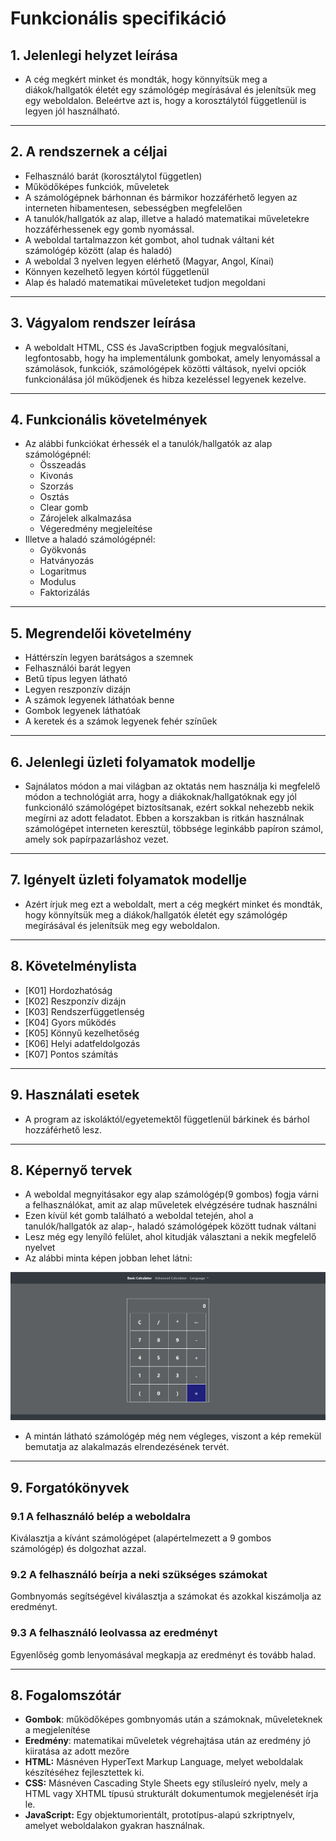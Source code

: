 # Funkcionális specifikáció

## 1. Jelenlegi helyzet leírása
* A cég megkért minket és mondták, hogy könnyítsük meg a diákok/hallgatók életét egy számológép megírásával és jelenítsük meg egy weboldalon. Beleértve azt is, hogy a korosztálytól függetlenül is legyen jól használható.
---
## 2. A rendszernek a céljai
* Felhasználó barát (korosztálytol független)
* Működőképes funkciók, műveletek
* A számológépnek bárhonnan és bármikor hozzáférhető legyen az interneten hibamentesen, sebességben megfelelően
* A tanulók/hallgatók az alap, illetve a haladó matematikai műveletekre hozzáférhessenek egy gomb nyomással.
* A weboldal tartalmazzon két gombot, ahol tudnak váltani két számológép között (alap és haladó)
* A weboldal 3 nyelven legyen elérhető (Magyar, Angol, Kínai)
* Könnyen kezelhető legyen kórtól függetlenül
* Alap és haladó matematikai műveleteket tudjon megoldani
---
## 3. Vágyalom rendszer leírása
* A weboldalt HTML, CSS és JavaScriptben fogjuk megvalósítani, legfontosabb, hogy ha implementálunk gombokat, amely lenyomással a számolások, funkciók, számológépek közötti váltások, nyelvi opciók funkcionálása jól működjenek és hibza kezeléssel legyenek kezelve.
---
## 4. Funkcionális követelmények
* Az alábbi funkciókat érhessék el a tanulók/hallgatók az alap számológépnél:
    * Összeadás
    * Kivonás
    * Szorzás
    * Osztás
    * Clear gomb
    * Zárojelek alkalmazása
    * Végeredmény megjeleítése
* Illetve a haladó számológépnél:
    * Gyökvonás
    * Hatványozás
    * Logaritmus
    * Modulus
    * Faktorizálás
---
## 5. Megrendelői követelmény
* Háttérszín legyen barátságos a szemnek
* Felhasználói barát legyen
* Betű típus legyen látható
* Legyen reszponzív dizájn
* A számok legyenek láthatóak benne
* Gombok legyenek láthatóak
* A keretek és a számok legyenek fehér színűek
---
## 6. Jelenlegi üzleti folyamatok modellje
* Sajnálatos módon a mai világban az oktatás nem használja ki megfelelő módon a technológiát arra, hogy a diákoknak/hallgatóknak egy jól funkcionáló számológépet biztosítsanak, ezért sokkal nehezebb nekik megírni az adott feladatot.
Ebben a korszakban is ritkán használnak számológépet interneten keresztül, többsége leginkább papíron számol, amely sok papírpazarláshoz vezet.

---
## 7. Igényelt üzleti folyamatok modellje
* Azért írjuk meg ezt a weboldalt, mert a cég megkért minket és mondták, hogy könnyítsük meg a diákok/hallgatók életét egy számológép megírásával és jelenítsük meg egy weboldalon.
---
## 8. Követelménylista
* [K01] Hordozhatóság
* [K02] Reszponzív dizájn
* [K03] Rendszerfüggetlenség
* [K04] Gyors működés
* [K05] Könnyű kezelhetőség
* [K06] Helyi adatfeldolgozás
* [K07] Pontos számítás
--- 
## 9. Használati esetek
* A program az iskoláktól/egyetemektől függetlenül bárkinek és bárhol hozzáférhető lesz.
--- 
## 8. Képernyő tervek
* A weboldal megnyitásakor egy alap számológép(9 gombos) fogja várni a felhasználókat, amit az alap műveletek elvégzésére tudnak használni
* Ezen kívül két gomb található a weboldal tetején, ahol a tanulók/hallgatók az alap-, haladó számológépek között tudnak váltani
* Lesz még egy lenyíló felület, ahol kitudják választani a nekik megfelelő nyelvet
* Az alábbi minta képen jobban lehet látni:

![Képernyő terv](../Images/kepernyo_terv.png)

* A mintán látható számológép még nem végleges, viszont a kép remekül bemutatja az alakalmazás elrendezésének tervét.
---
## 9. Forgatókönyvek
### 9.1 A felhasználó belép a weboldalra
Kiválasztja a kívánt számológépet (alapértelmezett a 9 gombos számológép) és dolgozhat azzal.
### 9.2 A felhasználó beírja a neki szükséges számokat
Gombnyomás segítségével kiválasztja a számokat és azokkal kiszámolja az eredményt.
### 9.3 A felhasználó leolvassa az eredményt
Egyenlőség gomb lenyomásával megkapja az eredményt és tovább halad.

---
## 8. Fogalomszótár
* **Gombok**: működőképes gombnyomás után a számoknak, műveleteknek a megjelenítése
* **Eredmény**: matematikai műveletek végrehajtása után az eredmény jó kiiratása az adott mezőre
* **HTML:**
Másnéven HyperText Markup Language, melyet weboldalak készítéséhez fejlesztettek ki.
* **CSS:**
Másnéven Cascading Style Sheets egy stílusleíró nyelv, mely a HTML vagy XHTML típusú strukturált dokumentumok megjelenését írja le.
* **JavaScript:**
Egy objektumorientált, prototípus-alapú szkriptnyelv, amelyet weboldalakon gyakran használnak.
